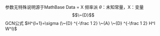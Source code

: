 参数无特殊说明源于MathBase
Data = X
频率派
$\theta$：未知常量，X：变量
$$\~{D}$$
GCN公式
$H^{l+1}=\sigma (\~{D} ^{-\frac 1 2} \~{A} \~{D} ^{-\frac 1 2} H^l W^l)$

